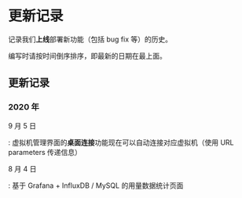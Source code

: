 # 更新记录

记录我们**上线**部署新功能（包括 bug fix 等）的历史。

编写时请按时间倒序排序，即最新的日期在最上面。

## 更新记录

### 2020 年

9 月 5 日

:   虚拟机管理界面的**桌面连接**功能现在可以自动连接对应虚拟机（使用 URL parameters 传递信息）

8 月 4 日

:   基于 Grafana + InfluxDB / MySQL 的用量数据统计页面